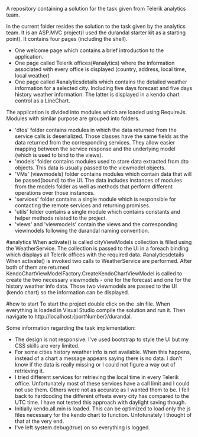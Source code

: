 A repository containing a solution for the task given from Telerik analytics team.

In the current folder resides the solution to the task given by the analytics team. It is an ASP.MVC project(I used the durandal starter kit as a starting point). It contains four pages (including the shell).   
- One welcome page which contains a brief introduction to the application. 
- One page called Telerik offices(#analytics) where the information associated with every office is displayed (country, address, local time, local weather)
- One page called #analyticsdetails which contains the detailed weather information for a selected city. Including five days forecast and five days history weather information. The latter is displayed in a kendo chart control as a LineChart.

The application is divided into modules which are loaded using RequireJs. Modules with similar purpose are grouped into folders.
- 'dtos' folder contains modules in which the data returned from the service calls is deserialized. Those classes have the same fields as the data returned from the corresponding services. They allow easier mapping between the service response and the underlying model (which is used to bind to the views).
- 'models' folder contains modules used to store data extracted from dto objects. This data is usually passed to the viewmodel objects.
- 'VMs' (viewmodels) folder contains modules which contain data that will be passed(bound) to the UI. The data includes instances of modules from the models folder as well as methods that perform different operations over those instances.
- 'services' folder contains a single module which is responsible for contacting the remote services and returning promises.
- 'utils' folder contains a single module which contains constants and helper methods related to the project.
- 'views' and 'viewmodels' contain the views and the corresponding viewmodels following the durandal naming convention.

#analytics
When activate() is called cityViewModels collection is filled using the WeatherService. The collection is passed to the UI in a foreach binding which displays all Telerik offices with the required data.
#analyticsdetails
When activate() is invoked two calls to WeatherService are performed. After both of them are returned KendoChartViewModelFactory.CreateKendoChartViewModel is called to create the two necessary viewmodels - one for the forecast and one for the history weather info data. Those two viewmodels are passed to the UI (kendo chart) so the information can be displayed.

#how to start
To start the project double click on the .sln file. When everything is loaded in Visual Studio compile the solution and run it. Then navigate to http://localhost:{portNumber}/durandal.


Some information regarding the task implementation:
- The design is not responsive. I've used bootstrap to style the UI but my CSS skills are very limited.
- For some cities history weather info is not available. When this happens, instead of a chart a message appears saying there is no data. I don't know if the data is really missing or I could not figure a way out of retrieving it.
- I tried different services for retrieving the local time in every Telerik office. Unfortunately most of these services have a call limit and I could not use them. Others were not as accurate as I wanted them to be. I fell back to hardcoding the different offsets every city has compared to the UTC time. I have not tested this approach with daylight saving though.
- Initially kendo.all.min is loaded. This can be optimized to load only the js files necessary for the kendo chart to function. Unfotunately I thought of that at the very end.
- I've left system.debug(true) on so everything is logged.